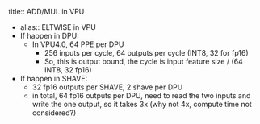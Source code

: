 title:: ADD/MUL in VPU
- alias:: ELTWISE in VPU
- If happen in DPU:
	- In VPU4.0, 64 PPE per DPU
		- 256 inputs per cycle, 64 outputs per cycle (INT8, 32 for fp16)
		- So, this is output bound, the cycle is input feature size / (64 INT8, 32 fp16)
- If happen in SHAVE:
	- 32 fp16 outputs per SHAVE, 2 shave per DPU
	- in total, 64 fp16 outputs per DPU, need to read the two inputs and write the one output, so it takes 3x (why not 4x, compute time not considered?)